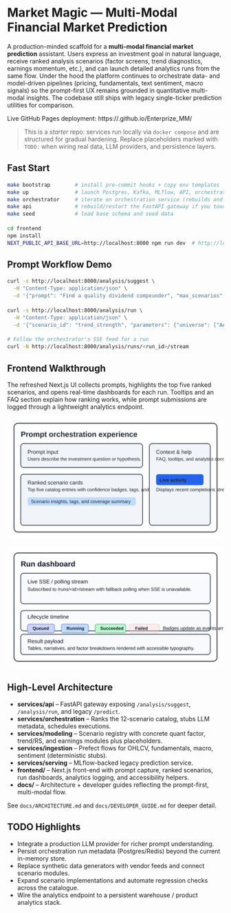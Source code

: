# Market Magic — Multi-Modal Financial Market Prediction

A production-minded scaffold for a **multi-modal financial market prediction**
assistant. Users express an investment goal in natural language, receive ranked
analysis scenarios (factor screens, trend diagnostics, earnings momentum, etc.),
and can launch detailed analytics runs from the same flow. Under the hood the
platform continues to orchestrate data- and model-driven pipelines (pricing,
fundamentals, text sentiment, macro signals) so the prompt-first UX remains
grounded in quantitative multi-modal insights. The codebase still ships with
legacy single-ticker prediction utilities for comparison.

Live GitHub Pages deployment: https://<your-github-username>.github.io/Enterprize_MM/

> This is a *starter* repo: services run locally via `docker compose` and are
> structured for gradual hardening. Replace placeholders marked with `TODO:`
> when wiring real data, LLM providers, and persistence layers.

## Fast Start

```bash
make bootstrap        # install pre-commit hooks + copy env templates
make up               # launch Postgres, Kafka, MLflow, API, orchestrator, etc.
make orchestrator     # iterate on orchestration service (rebuilds and restarts only that container)
make api              # rebuild/restart the FastAPI gateway if you touch /analysis routes
make seed             # load base schema and seed data

cd frontend
npm install
NEXT_PUBLIC_API_BASE_URL=http://localhost:8000 npm run dev  # http://localhost:3000
```

## Prompt Workflow Demo

```bash
curl -s http://localhost:8000/analysis/suggest \
  -H "Content-Type: application/json" \
  -d '{"prompt": "Find a quality dividend compounder", "max_scenarios": 5}' | jq

curl -s http://localhost:8000/analysis/run \
  -H "Content-Type: application/json" \
  -d '{"scenario_id": "trend_strength", "parameters": {"universe": ["AAPL","MSFT","GOOG"]}}' | jq

# Follow the orchestrator's SSE feed for a run
curl -N http://localhost:8000/analysis/runs/<run_id>/stream
```

## Frontend Walkthrough

The refreshed Next.js UI collects prompts, highlights the top five ranked
scenarios, and opens real-time dashboards for each run. Tooltips and an FAQ
section explain how ranking works, while prompt submissions are logged through a
lightweight analytics endpoint.

![Prompt orchestration landing page](docs/images/frontend-overview.svg)

![Run dashboard streaming updates](docs/images/run-dashboard.svg)

## High-Level Architecture

- **services/api** – FastAPI gateway exposing `/analysis/suggest`, `/analysis/run`, and legacy `/predict`.
- **services/orchestration** – Ranks the 12-scenario catalog, stubs LLM metadata, schedules executions.
- **services/modeling** – Scenario registry with concrete quant factor, trend/RS, and earnings modules plus placeholders.
- **services/ingestion** – Prefect flows for OHLCV, fundamentals, macro, sentiment (deterministic stubs).
- **services/serving** – MLflow-backed legacy prediction service.
- **frontend/** – Next.js front-end with prompt capture, ranked scenarios, run dashboards, analytics logging, and accessibility helpers.
- **docs/** – Architecture + developer guides reflecting the prompt-first, multi-modal flow.

See `docs/ARCHITECTURE.md` and `docs/DEVELOPER_GUIDE.md` for deeper detail.

## TODO Highlights

- Integrate a production LLM provider for richer prompt understanding.
- Persist orchestration run metadata (Postgres/Redis) beyond the current in-memory store.
- Replace synthetic data generators with vendor feeds and connect scenario modules.
- Expand scenario implementations and automate regression checks across the catalogue.
- Wire the analytics endpoint to a persistent warehouse / product analytics stack.
